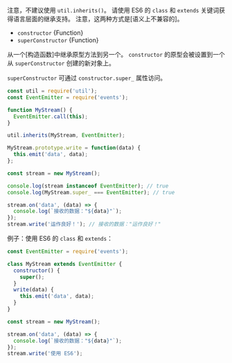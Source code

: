 <!-- YAML
added: v0.3.0
changes:
  - version: v5.0.0
    pr-url: https://github.com/nodejs/node/pull/3455
    description: The `constructor` parameter can refer to an ES6 class now.
-->

注意，不建议使用 `util.inherits()`。
请使用 ES6 的 `class` 和 `extends` 关键词获得语言层面的继承支持。
注意，这两种方式是[语义上不兼容的]。

* `constructor` {Function}
* `superConstructor` {Function}

从一个[构造函数]中继承原型方法到另一个。
`constructor` 的原型会被设置到一个从 `superConstructor` 创建的新对象上。

`superConstructor` 可通过 `constructor.super_` 属性访问。

```js
const util = require('util');
const EventEmitter = require('events');

function MyStream() {
  EventEmitter.call(this);
}

util.inherits(MyStream, EventEmitter);

MyStream.prototype.write = function(data) {
  this.emit('data', data);
};

const stream = new MyStream();

console.log(stream instanceof EventEmitter); // true
console.log(MyStream.super_ === EventEmitter); // true

stream.on('data', (data) => {
  console.log(`接收的数据："${data}"`);
});
stream.write('运作良好！'); // 接收的数据："运作良好！"
```

例子：使用 ES6 的 `class` 和 `extends`：

```js
const EventEmitter = require('events');

class MyStream extends EventEmitter {
  constructor() {
    super();
  }
  write(data) {
    this.emit('data', data);
  }
}

const stream = new MyStream();

stream.on('data', (data) => {
  console.log(`接收的数据："${data}"`);
});
stream.write('使用 ES6');

```

